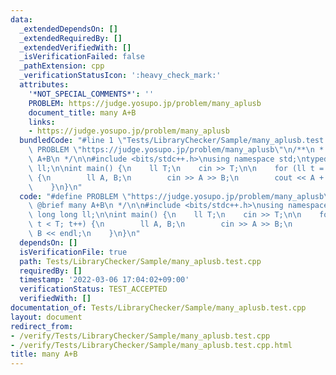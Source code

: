 ```yaml
---
data:
  _extendedDependsOn: []
  _extendedRequiredBy: []
  _extendedVerifiedWith: []
  _isVerificationFailed: false
  _pathExtension: cpp
  _verificationStatusIcon: ':heavy_check_mark:'
  attributes:
    '*NOT_SPECIAL_COMMENTS*': ''
    PROBLEM: https://judge.yosupo.jp/problem/many_aplusb
    document_title: many A+B
    links:
    - https://judge.yosupo.jp/problem/many_aplusb
  bundledCode: "#line 1 \"Tests/LibraryChecker/Sample/many_aplusb.test.cpp\"\n#define\
    \ PROBLEM \"https://judge.yosupo.jp/problem/many_aplusb\"\n/**\n * @brief many\
    \ A+B\n */\n\n#include <bits/stdc++.h>\nusing namespace std;\ntypedef long long\
    \ ll;\n\nint main() {\n    ll T;\n    cin >> T;\n\n    for (ll t = 0; t < T; t++)\
    \ {\n        ll A, B;\n        cin >> A >> B;\n        cout << A + B << endl;\n\
    \    }\n}\n"
  code: "#define PROBLEM \"https://judge.yosupo.jp/problem/many_aplusb\"\n/**\n *\
    \ @brief many A+B\n */\n\n#include <bits/stdc++.h>\nusing namespace std;\ntypedef\
    \ long long ll;\n\nint main() {\n    ll T;\n    cin >> T;\n\n    for (ll t = 0;\
    \ t < T; t++) {\n        ll A, B;\n        cin >> A >> B;\n        cout << A +\
    \ B << endl;\n    }\n}\n"
  dependsOn: []
  isVerificationFile: true
  path: Tests/LibraryChecker/Sample/many_aplusb.test.cpp
  requiredBy: []
  timestamp: '2022-03-06 17:04:02+09:00'
  verificationStatus: TEST_ACCEPTED
  verifiedWith: []
documentation_of: Tests/LibraryChecker/Sample/many_aplusb.test.cpp
layout: document
redirect_from:
- /verify/Tests/LibraryChecker/Sample/many_aplusb.test.cpp
- /verify/Tests/LibraryChecker/Sample/many_aplusb.test.cpp.html
title: many A+B
---
```

